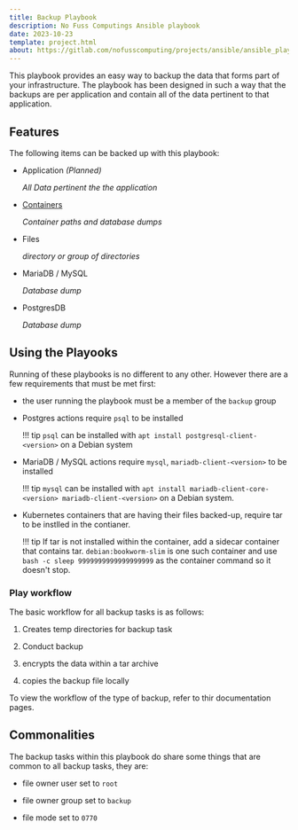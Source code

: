 ```yaml
---
title: Backup Playbook
description: No Fuss Computings Ansible playbook
date: 2023-10-23
template: project.html
about: https://gitlab.com/nofusscomputing/projects/ansible/ansible_playbooks
---
```


This playbook provides an easy way to backup the data that forms part of your infrastructure. The playbook has been designed in such a way that the backups are per application and contain all of the data pertinent to that application.


## Features

The following items can be backed up with this playbook:

- Application _(Planned)_

    _All Data pertinent the the application_

- [Containers](application.md)

    _Container paths and database dumps_

- Files

    _directory or group of directories_

- MariaDB / MySQL

    _Database dump_

- PostgresDB

    _Database dump_


## Using the Playooks

Running of these playbooks is no different to any other. However there are a few requirements that must be met first:

- the user running the playbook must be a member of the `backup` group

- Postgres actions require `psql` to be installed

    !!! tip
        `psql` can be installed with `apt install postgresql-client-<version>` on a Debian system

- MariaDB / MySQL actions require `mysql`, `mariadb-client-<version>` to be installed

    !!! tip
        `mysql` can be installed with `apt install mariadb-client-core-<version> mariadb-client-<version>` on a Debian system.

- Kubernetes containers that are having their files backed-up, require tar to be instlled in the contianer.

    !!! tip
        If tar is not installed within the container, add a sidecar container that contains tar. `debian:bookworm-slim` is one such container and use `bash -c sleep 9999999999999999999` as the container command so it doesn't stop.


### Play workflow

The basic workflow for all backup tasks is as follows:

1. Creates temp directories for backup task

1. Conduct backup

1. encrypts the data within a tar archive

1. copies the backup file locally

To view the workflow of the type of backup, refer to thir documentation pages.


## Commonalities

The backup tasks within this playbook do share some things that are common to all backup tasks, they are:

- file owner user set to `root`

- file owner group set to `backup`

- file mode set to `0770`